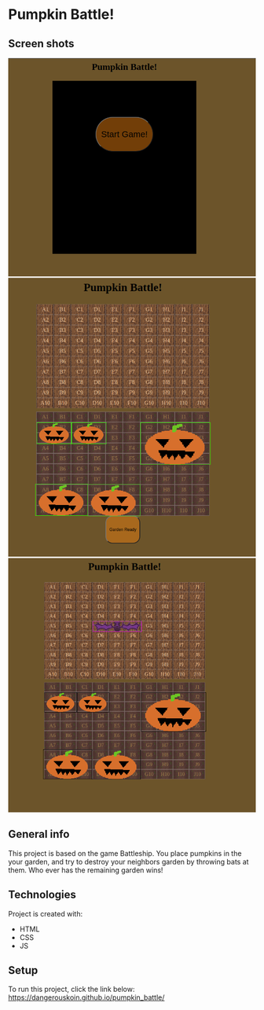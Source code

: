 # Pumpkin Battle!
## Screen shots
![Alt text](images/PumpkinBattle_1.png?raw=true "Title")
![Alt text](images/PumpkinBattle_2.png?raw=true "Title")
![Alt text](images/PumpkinBattle_3.png?raw=true "Title")


## General info
This project is based on the game Battleship. You place pumpkins in the your garden, and try to destroy your neighbors garden by throwing bats at them. Who ever has the remaining garden wins!
	
## Technologies
Project is created with:
* HTML
* CSS
* JS
	
## Setup
To run this project, click the link below:
https://dangerouskoin.github.io/pumpkin_battle/